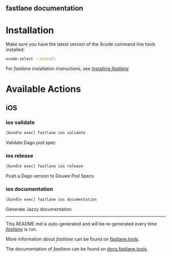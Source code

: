 fastlane documentation
----

# Installation

Make sure you have the latest version of the Xcode command line tools installed:

```sh
xcode-select --install
```

For _fastlane_ installation instructions, see [Installing _fastlane_](https://docs.fastlane.tools/#installing-fastlane)

# Available Actions

## iOS

### ios validate

```sh
[bundle exec] fastlane ios validate
```

Validate Dago pod spec

### ios release

```sh
[bundle exec] fastlane ios release
```

Push a Dago version to Douwe Pod Specs

### ios documentation

```sh
[bundle exec] fastlane ios documentation
```

Generate Jazzy documentation

----

This README.md is auto-generated and will be re-generated every time [_fastlane_](https://fastlane.tools) is run.

More information about _fastlane_ can be found on [fastlane.tools](https://fastlane.tools).

The documentation of _fastlane_ can be found on [docs.fastlane.tools](https://docs.fastlane.tools).

